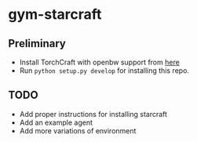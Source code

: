 # gym-starcraft

## Preliminary

- Install TorchCraft with openbw support from [here](https://github.com/TorchCraft/TorchCraft)
- Run `python setup.py develop` for installing this repo.

## TODO

- Add proper instructions for installing starcraft
- Add an example agent 
- Add more variations of environment